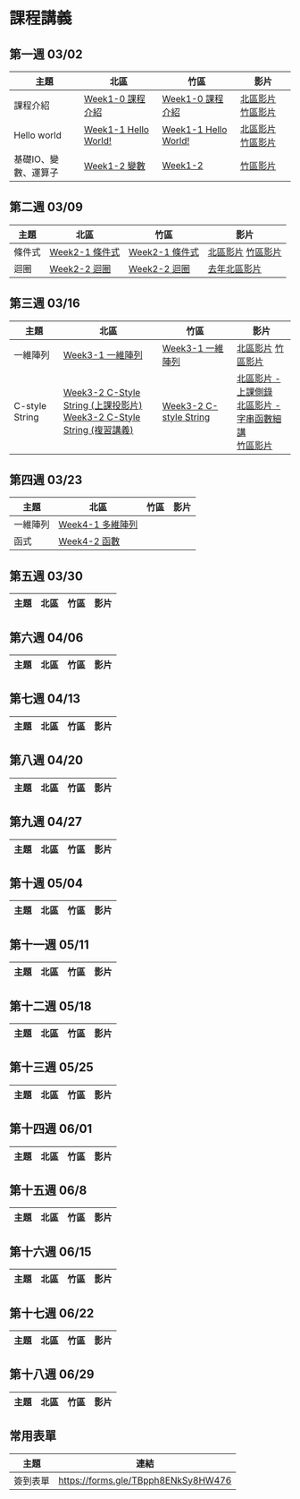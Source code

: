 # 課程講義
## 第一週 03/02

| 主題         | 北區                                      | 竹區 | 影片 |
| ------------ | ----------------------------------------- | ---- | ---- |
|課程介紹|[Week1-0 課程介紹][tp-intro]|[Week1-0 課程介紹][hc-intro]| [北區影片][tp-intro-video] [竹區影片][hc-intro-recording]|
|Hello world|[Week1-1 Hello World!][tp-helloworld]|[Week1-1 Hello World!][hc-helloworld]| [北區影片][tp-intro-video] [竹區影片][hc-helloworld-recording] |
|基礎IO、變數、運算子|[Week1-2 變數][tp-variable]|[Week1-2][hc-variable]|[竹區影片][hc-variable-recording]|

[tp-intro]: https://drive.google.com/file/d/13yb0r1MYhdP-QHNYRJbcKOjXIXR3slbJ/view?usp=sharing
[tp-helloworld]: https://drive.google.com/file/d/1Oi6byXVdnzruwLhI5GItIHgH10VgjPwL/view?usp=sharing
[tp-intro-video]: https://youtu.be/1Xa1lgwiX5k
[tp-variable]: https://drive.google.com/file/d/1dkCwn0g9bCSxSUk9MXMIw-GejH1-Tk5n/view?usp=drive_link
[hc-intro]: https://drive.google.com/file/d/1KIDguKqFN4l3so5oj2KVXi-X5oE6rboP/view?usp=drive_link
[hc-intro-recording]: https://youtu.be/Q4KHegZ15q4
[hc-helloworld]: https://drive.google.com/file/d/1RBAi4fEpeQQUCE1V8VcznDeWTacDKpIP/view?usp=drive_link
[hc-helloworld-recording]: https://youtu.be/cA_8SfrT3eE
[hc-variable]: https://slides.com/gtcoding/20230304-i-o
[hc-variable-recording]: https://youtu.be/sOurVZ2WRLc

## 第二週 03/09

| 主題         | 北區                                      | 竹區 | 影片 |
| ------------ | ----------------------------------------- | ---- | ---- |
|條件式|[Week2-1 條件式][tp-if-else]|[Week2-1 條件式][hc-if-else]|[北區影片][tp-if-else-recording] [竹區影片][hc-if-else-recording]|
|迴圈|[Week2-2 迴圈][tp-loops]|[Week2-2 迴圈][hc-loops]|[去年北區影片][tp-loops-video-alter]|

[hc-if-else]: https://drive.google.com/file/d/1l_57qsBn0BMPfnEgDpgNfR9n7e8wHT3_/view?usp=drive_link
[hc-if-else-recording]: https://youtu.be/662wWF-F_F8
[hc-loops]: https://slides.com/felixhuang-2/sprout-2024-loops
[tp-if-else]: https://drive.google.com/file/d/17KMBGD1OvUSnEO_WxVM_dGBNd-4owMRN/view?usp=drive_link
[tp-loops]: https://drive.google.com/file/d/1HkJ4Q5RHI6lf_EZfCzksAygUAWhOZBbm/view?usp=sharing
[tp-if-else-recording]: https://www.youtube.com/watch?v=eKCSaUlCqmc
[tp-loops-video-alter]: https://www.youtube.com/watch?v=VeZId6pmC9c

## 第三週 03/16

| 主題         | 北區                                      | 竹區 | 影片 |
| ------------ | ----------------------------------------- | ---- | ---- |
| 一維陣列 |[Week3-1 一維陣列][tp-1D-array] | [Week3-1 一維陣列][hc-1D-array] | [北區影片][tp-c-1D-array-recording] [竹區影片][hc-1D-array-recording] |
| C-style String |[Week3-2 C-Style String (上課投影片)][tp-c-str-slide] <br>  [Week3-2 C-Style String (複習講義)][tp-c-str-handout]| [Week3-2 C-style String][hc-c-string] |[北區影片 - 上課側錄][tp-c-str-recording] <br> [北區影片 - 字串函數細講][tp-c-str-func-recording] <br> [竹區影片][hc-c-string-recording] |

[hc-1D-array]: https://drive.google.com/file/d/1hYqneUoF2fa1SUecA2sSaTrElKHOb5l-/view?usp=sharing
[hc-1D-array-recording]: https://www.youtube.com/watch?v=GMKnavpLvIA

[hc-c-string]: https://slides.com/gtcoding/2024-c-string
[tp-1D-array]: https://drive.google.com/file/d/1OIHEARTTtyShqxKVaXM_xr7kcgeajfTz/view?usp=sharing
[tp-c-str-handout]: https://drive.google.com/file/d/1fwf0mjlVBmY1cpDguu0i7z2j8CPVPACL/view?usp=sharing
[tp-c-str-slide]: https://drive.google.com/file/d/1dpYsuWkJV9sodXLbtybM2O2XnNe_dZk3/view?usp=sharing
[tp-c-str-recording]: https://youtu.be/bORBocL3PFk
[tp-c-str-func-recording]: https://youtu.be/E2pMDpi07zk
[tp-c-1D-array-recording]: https://youtu.be/ug3u-pTIkX8
[hc-c-string-recording]: https://youtu.be/Zm46xtl8zdc

## 第四週 03/23

| 主題         | 北區                                      | 竹區 | 影片 |
| ------------ | ----------------------------------------- | ---- | ---- |
| 一維陣列 |[Week4-1 多維陣列][tp-nD-array] |     |    |
| 函式 | [Week4-2 函數][tp-function]   |      |     |

[tp-nD-array]: https://drive.google.com/file/d/1PmflkbqXlwNrvXRc48_iBksytYVGRsL9/view?usp=sharing
[tp-function]: https://drive.google.com/file/d/1wGg1ZLa_mwQap-SIexskL3r3uyj9fJtB/view?usp=sharing

## 第五週 03/30

| 主題         | 北區                                      | 竹區 | 影片 |
| ------------ | ----------------------------------------- | ---- | ---- |

## 第六週 04/06

| 主題         | 北區                                      | 竹區 | 影片 |
| ------------ | ----------------------------------------- | ---- | ---- |

## 第七週 04/13

| 主題         | 北區                                      | 竹區 | 影片 |
| ------------ | ----------------------------------------- | ---- | ---- |

## 第八週 04/20

| 主題     | 北區            | 竹區 | 影片 |
| -------- | --------------- | ---- | ---- |

## 第九週 04/27

| 主題     | 北區            | 竹區 | 影片 |
| -------- | --------------- | ---- | ---- |

## 第十週 05/04

| 主題     | 北區            | 竹區 | 影片 |
| -------- | --------------- | ---- | ---- |

## 第十一週 05/11

| 主題     | 北區            | 竹區 | 影片 |
| -------- | --------------- | ---- | ---- |

## 第十二週 05/18

| 主題     | 北區            | 竹區 | 影片 |
| -------- | --------------- | ---- | ---- |

## 第十三週 05/25

| 主題     | 北區            | 竹區 | 影片 |
| -------- | --------------- | ---- | ---- |

## 第十四週 06/01

| 主題     | 北區            | 竹區 | 影片 |
| -------- | --------------- | ---- | ---- |

## 第十五週 06/8

| 主題     | 北區            | 竹區 | 影片 |
| -------- | --------------- | ---- | ---- |

## 第十六週 06/15

| 主題     | 北區            | 竹區 | 影片 |
| -------- | --------------- | ---- | ---- |

## 第十七週 06/22

| 主題     | 北區            | 竹區 | 影片 |
| -------- | --------------- | ---- | ---- |

## 第十八週 06/29

| 主題     | 北區            | 竹區 | 影片 |
| -------- | --------------- | ---- | ---- |

## 常用表單
|主題|連結|
| -------- | ------- |
|簽到表單|https://forms.gle/TBpph8ENkSy8HW476|
